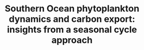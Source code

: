 ---
title: "Southern Ocean phytoplankton dynamics and carbon export: insights from a seasonal cycle approach"
citation: "Thomalla, S.J., **du Plessis, M.D.,** Fauchereau, N., Giddy, I., Gregor, L., Henson, S., Joubert, W.R., Little, H., Monteiro, P.M., Mtshali, T. and Nicholson, S., 2023. Southern Ocean phytoplankton dynamics and carbon export: insights from a seasonal cycle approach. Philosophical Transactions of the Royal Society A, 381(2249), p.20220068."
doi: "https://doi.org/10.1098/rsta.2022.0068" 
category: manuscripts
---